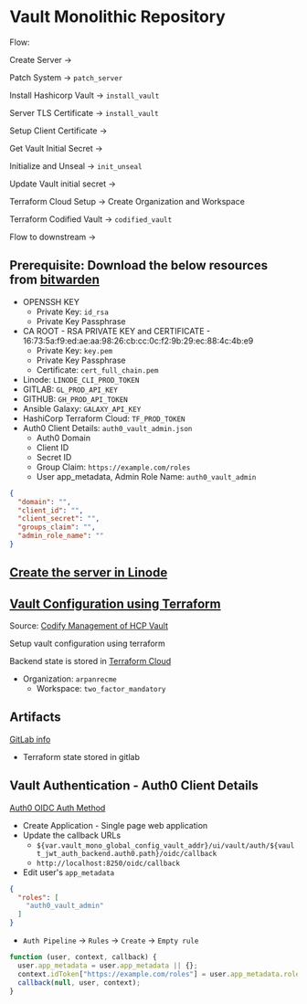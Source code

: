 # Vault Monolithic Repository

Flow:

Create Server ->

Patch System -> `patch_server`

Install Hashicorp Vault -> `install_vault`

Server TLS Certificate -> `install_vault`

Setup Client Certificate ->

Get Vault Initial Secret ->

Initialize and Unseal -> `init_unseal`

Update Vault initial secret ->

Terraform Cloud Setup -> Create Organization and Workspace

Terraform Codified Vault -> `codified_vault`

Flow to downstream ->

## Prerequisite: Download the below resources from [bitwarden](tasks/get_prerequisite.yml)

- OPENSSH KEY
  - Private Key: `id_rsa`
  - Private Key Passphrase
- CA ROOT - RSA PRIVATE KEY and CERTIFICATE - 16:73:5a:f9:ed:ae:aa:98:26:cb:cc:0c:f2:9b:29:ec:88:4c:4b:e9
  - Private Key: `key.pem`
  - Private Key Passphrase
  - Certificate: `cert_full_chain.pem`
- Linode: `LINODE_CLI_PROD_TOKEN`
- GITLAB: `GL_PROD_API_KEY`
- GITHUB: `GH_PROD_API_TOKEN`
- Ansible Galaxy: `GALAXY_API_KEY`
- HashiCorp Terraform Cloud: `TF_PROD_TOKEN`
- Auth0 Client Details: `auth0_vault_admin.json`
  - Auth0 Domain
  - Client ID
  - Secret ID
  - Group Claim: `https://example.com/roles`
  - User app_metadata, Admin Role Name: `auth0_vault_admin`

```json
{
  "domain": "",
  "client_id": "",
  "client_secret": "",
  "groups_claim": "",
  "admin_role_name": ""
}
```

## [Create the server in Linode](tasks/100-create_server.yml)

## [Vault Configuration using Terraform](codified_vault/)

Source: [Codify Management of HCP Vault](https://developer.hashicorp.com/vault/tutorials/cloud-ops/vault-codify-mgmt)

Setup vault configuration using terraform

Backend state is stored in [Terraform Cloud](https://app.terraform.io/app/arpanrecme/workspaces/vault_mono_codified_vault)

- Organization: `arpanrecme`
  - Workspace: `two_factor_mandatory`

## Artifacts

[GitLab info](vars/gitlab_artifacts.yml)

- Terraform state stored in gitlab

## Vault Authentication - Auth0 Client Details

[Auth0 OIDC Auth Method](https://developer.hashicorp.com/vault/tutorials/auth-methods/oidc-auth)

- Create Application - Single page web application
- Update the callback URLs
  - `${var.vault_mono_global_config_vault_addr}/ui/vault/auth/${vault_jwt_auth_backend.auth0.path}/oidc/callback`
  - `http://localhost:8250/oidc/callback`
- Edit user's `app_metadata`

```json
{
  "roles": [
    "auth0_vault_admin"
  ]
}
```

- `Auth Pipeline` -> `Rules` -> `Create` -> `Empty rule`

```js
function (user, context, callback) {
  user.app_metadata = user.app_metadata || {};
  context.idToken["https://example.com/roles"] = user.app_metadata.roles || [];
  callback(null, user, context);
}
```
